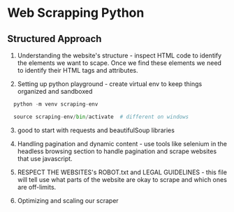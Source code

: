 # Web Scrapping Python

## Structured Approach

1. Understanding the website's structure - inspect HTML code to identify the elements we want to scape. Once we find these elements we need to identify their HTML tags and attributes.

2. Setting up python playground - create virtual env to keep things organized and sandboxed

  ```py
    python -m venv scraping-env

    source scraping-env/bin/activate  # different on windows
  ```
3. good to start with requests and beautifulSoup libraries

4. Handling pagination and dynamic content - use tools like selenium in the headless browsing section to handle pagination and scrape websites that use javascript.

5. RESPECT THE WEBSITES's ROBOT.txt and LEGAL GUIDELINES - this file will tell use what parts of the website are okay to scrape and which ones are off-limits.

6. Optimizing and scaling our scraper

